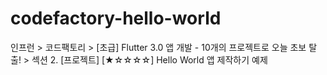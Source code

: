 # codefactory-hello-world
인프런 > 코드팩토리 > [초급] Flutter 3.0 앱 개발 - 10개의 프로젝트로 오늘 초보 탈출! > 섹션 2. [프로젝트] [★☆☆☆☆] Hello World 앱 제작하기 예제